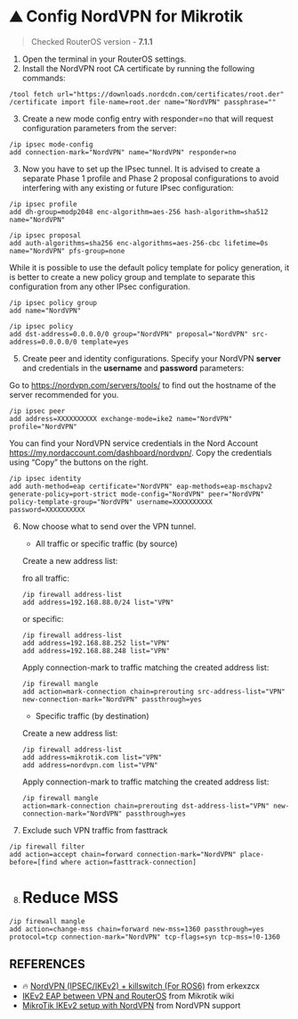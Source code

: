 # ⛰️ Config NordVPN for Mikrotik
> Сhecked RouterOS version - **7.1.1**
1. Open the terminal in your RouterOS settings.
2. Install the NordVPN root CA certificate by running the following commands:
```shell
/tool fetch url="https://downloads.nordcdn.com/certificates/root.der"
/certificate import file-name=root.der name="NordVPN" passphrase=""
```
3. Create a new mode config entry with responder=no that will request configuration parameters from the server:
```shell
/ip ipsec mode-config
add connection-mark="NordVPN" name="NordVPN" responder=no
```
3. Now you have to set up the IPsec tunnel. It is advised to create a separate Phase 1 profile and Phase 2 proposal configurations to avoid interfering with any existing or future IPsec configuration:
```shell
/ip ipsec profile
add dh-group=modp2048 enc-algorithm=aes-256 hash-algorithm=sha512 name="NordVPN"
```
```shell
/ip ipsec proposal
add auth-algorithms=sha256 enc-algorithms=aes-256-cbc lifetime=0s name="NordVPN" pfs-group=none
```
While it is possible to use the default policy template for policy generation, it is better to create a new policy group and template to separate this configuration from any other IPsec configuration.
```shell
/ip ipsec policy group
add name="NordVPN"
```
```shell
/ip ipsec policy
add dst-address=0.0.0.0/0 group="NordVPN" proposal="NordVPN" src-address=0.0.0.0/0 template=yes
```
5. Create peer and identity configurations. Specify your NordVPN **server** and credentials in the **username** and **password** parameters:

Go to https://nordvpn.com/servers/tools/ to find out the hostname of the server recommended for you. 
```shell
/ip ipsec peer
add address=XXXXXXXXXX exchange-mode=ike2 name="NordVPN" profile="NordVPN"
```
You can find your NordVPN service credentials in the Nord Account https://my.nordaccount.com/dashboard/nordvpn/. Copy the credentials using “Copy” the buttons on the right.

```shell
/ip ipsec identity
add auth-method=eap certificate="NordVPN" eap-methods=eap-mschapv2 generate-policy=port-strict mode-config="NordVPN" peer="NordVPN" policy-template-group="NordVPN" username=XXXXXXXXXX password=XXXXXXXXXX
```

6. Now choose what to send over the VPN tunnel. 

    - All traffic or specific traffic (by source)
    
    Create a new address list:

    fro all traffic:
    ```shell
    /ip firewall address-list
    add address=192.168.88.0/24 list="VPN"
    ```
    or specific:
    ```shell
    /ip firewall address-list
    add address=192.168.88.252 list="VPN"
    add address=192.168.88.248 list="VPN"
    ```

    Apply connection-mark to traffic matching the created address list:
    ```shell
    /ip firewall mangle
    add action=mark-connection chain=prerouting src-address-list="VPN" new-connection-mark="NordVPN" passthrough=yes
    ```

    - Specific traffic (by destination)

    Create a new address list:
    ```shell
    /ip firewall address-list
    add address=mikrotik.com list="VPN"
    add address=nordvpn.com list="VPN"
    ```

    Apply connection-mark to traffic matching the created address list:
    ```shell
    /ip firewall mangle
    action=mark-connection chain=prerouting dst-address-list="VPN" new-connection-mark="NordVPN" passthrough=yes
    ```

7. Exclude such VPN traffic from fasttrack
```shell
/ip firewall filter
add action=accept chain=forward connection-mark="NordVPN" place-before=[find where action=fasttrack-connection]
```

8. # Reduce MSS
```shell
/ip firewall mangle
add action=change-mss chain=forward new-mss=1360 passthrough=yes protocol=tcp connection-mark="NordVPN" tcp-flags=syn tcp-mss=!0-1360
```

## REFERENCES
- 🔥 [NordVPN (IPSEC/IKEv2) + killswitch (For ROS6)](https://forum.mikrotik.com/viewtopic.php?f=23&t=169273) from erkexzcx
- [IKEv2 EAP between VPN and RouterOS](https://wiki.mikrotik.com/wiki/IKEv2_EAP_between_NordVPN_and_RouterOS) from Mikrotik wiki
- [MikroTik IKEv2 setup with NordVPN](https://support.nordvpn.com/Connectivity/Router/1360295132/MikroTik-IKEv2-setup-with-NordVPN.htm) from NordVPN support